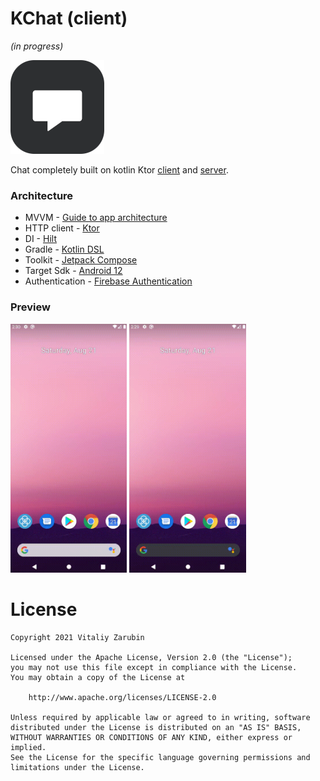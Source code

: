 KChat (client)
===================
_(in progress)_

![picture](data/preview.png)

Chat completely built on kotlin Ktor [client](https://github.com/keygenqt/android-KChat) and [server](https://github.com/keygenqt/api-KChat).

### Architecture

* MVVM - [Guide to app architecture](https://developer.android.com/jetpack/guide)
* HTTP client - [Ktor](https://ktor.io/)
* DI - [Hilt](https://dagger.dev/hilt/)
* Gradle - [Kotlin DSL](https://docs.gradle.org/current/userguide/kotlin_dsl.html)
* Toolkit - [Jetpack Compose](https://developer.android.com/jetpack/compose)
* Target Sdk - [Android 12](https://developer.android.com/about/versions/12)
* Authentication - [Firebase Authentication](https://firebase.google.com/docs/auth)

### Preview
<p>
<img src="data/vokoscreen-2021-08-21_14-30-55.gif" width="37%"/>
<img src="data/vokoscreen-2021-08-21_14-29-49.gif" width="37%"/>
</p>

# License

```
Copyright 2021 Vitaliy Zarubin

Licensed under the Apache License, Version 2.0 (the "License");
you may not use this file except in compliance with the License.
You may obtain a copy of the License at

    http://www.apache.org/licenses/LICENSE-2.0

Unless required by applicable law or agreed to in writing, software
distributed under the License is distributed on an "AS IS" BASIS,
WITHOUT WARRANTIES OR CONDITIONS OF ANY KIND, either express or implied.
See the License for the specific language governing permissions and
limitations under the License.
```